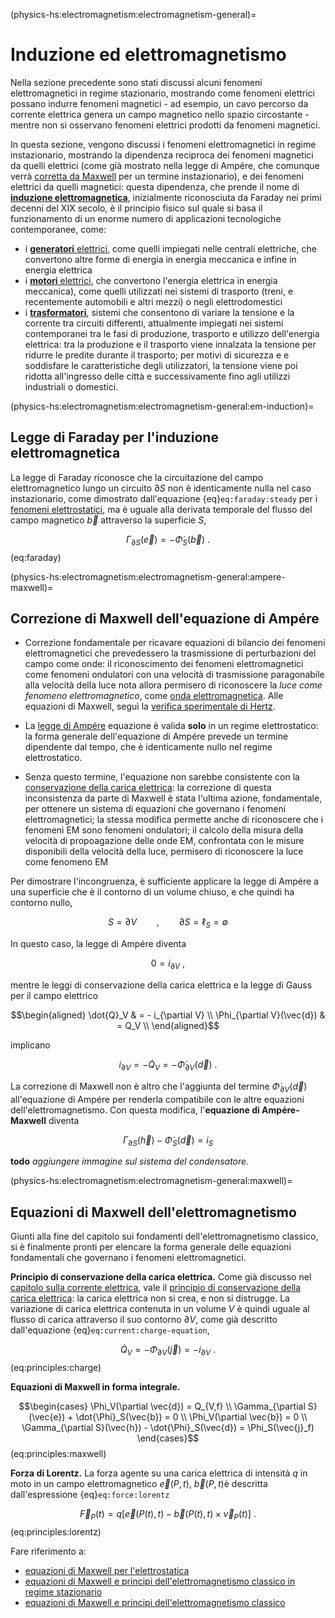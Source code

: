 (physics-hs:electromagnetism:electromagnetism-general)=
# Induzione ed elettromagnetismo

Nella sezione precedente sono stati discussi alcuni fenomeni elettromagnetici in regime stazionario, mostrando come fenomeni elettrici possano indurre fenomeni magnetici - ad esempio, un cavo percorso da corrente elettrica genera un campo magnetico nello spazio circostante - mentre non si osservano fenomeni elettrici prodotti da fenomeni magnetici.

In questa sezione, vengono discussi i fenomeni elettromagnetici in regime instazionario, mostrando la dipendenza reciproca dei fenomeni magnetici da quelli elettrici (come già mostrato nella legge di Ampére, che comunque verrà [corretta da Maxwell](physics-hs:electromagnetism:electromagnetism-general:ampere-maxwell) per un termine instazionario), e dei fenomeni elettrici da quelli magnetici: questa dipendenza, che prende il nome di [**induzione elettromagnetica**](physics-hs:electromagnetism:electromagnetism-general:em-induction), inizialmente riconosciuta da Faraday nei primi decenni del XIX secolo, è il principio fisico sul quale si basa il funzionamento di un enorme numero di applicazioni tecnologiche contemporanee, come:
- i [**generatori** elettrici](physics-hs:electromagnetism:electric-machines:motor), come quelli impiegati nelle centrali elettriche, che convertono altre forme di energia in energia meccanica e infine in energia elettrica
- i [**motori** elettrici](physics-hs:electromagnetism:electric-machines:motor), che convertono l'energia elettrica in energia meccanica), come quelli utilizzati nei sistemi di trasporto (treni, e recentemente automobili e altri mezzi) o negli elettrodomestici
- i [**trasformatori**](physics-hs:electromagnetism:circuits-magnetic:transformer), sistemi che consentono di variare la tensione e la corrente tra circuiti differenti, attualmente impiegati nei sistemi contemporanei tra le fasi di produzione, trasporto e utilizzo dell'energia elettrica: tra la produzione e il trasporto viene innalzata la tensione per ridurre le predite durante il trasporto; per motivi di sicurezza e e soddisfare le caratteristiche degli utilizzatori, la tensione viene poi ridotta all'ingresso delle città e successivamente fino agli utilizzi industriali o domestici.

(physics-hs:electromagnetism:electromagnetism-general:em-induction)=
## Legge di Faraday per l'induzione elettromagnetica

La legge di Faraday riconosce che la circuitazione del campo elettromagnetico lungo un circuito $\partial S$ non è identicamente nulla nel caso instazionario, come dimostrato dall'equazione {eq}`eq:faraday:steady` per i [fenomeni elettrostatici](physics-hs:electromagnetism:electrostatics:maxwell:faraday), ma è uguale alla derivata temporale del flusso del campo magnetico $\vec{b}$ attraverso la superficie $S$,

   $$\Gamma_{\partial S}(\vec{e}) = - \dot{\Phi}_S(\vec{b}) \ .$$ (eq:faraday)

<!--
- legge di Faraday: corrente indotta

- corrente alternata:
  - principi e applicazioni:
    - trasformatori
    - generatori e motori elettrici
    - generazione/trasporto/trasformazione/consumo
-->

(physics-hs:electromagnetism:electromagnetism-general:ampere-maxwell)=
## Correzione di Maxwell dell'equazione di Ampére

- Correzione fondamentale per ricavare equazioni di bilancio dei fenomeni elettromagnetici che prevedessero la trasmissione di perturbazioni del campo come onde: il riconoscimento dei fenomeni elettromagnetici come fenomeni ondulatori con una velocità di trasmissione paragonabile alla velocità della luce nota allora permisero di riconoscere la *luce come fenomeno elettromagnetico*, come [onda elettromagnetica](physics-hs:electromagnetism:em-waves). Alle equazioni di Maxwell, seguì la [verifica sperimentale di Hertz](physics-hs:electromagnetism:em-waves:hertz).

- La [legge di Ampére](physics-hs:electromagnetism:electromagnetism-steady:maxwell:ampere) equazione è valida **solo** in un regime elettrostatico: la forma generale dell'equazione di Ampére prevede un termine dipendente dal tempo, che è identicamente nullo nel regime elettrostatico.

- Senza questo termine, l'equazione non sarebbe consistente con la [conservazione della carica elettrica](physics-hs:electromagnetism:charge-conservation): la correzione di questa inconsistenza da parte di Maxwell è stata l'ultima azione, fondamentale, per ottenere un sistema di equazioni che governano i fenomeni elettromagnetici; la stessa modifica permette anche di riconoscere che i fenomeni EM sono fenomeni ondulatori; il calcolo della misura della velocità di propoagazione delle onde EM, confrontata con le misure disponibili della velocità della luce, permisero di riconoscere la luce come fenomeno EM

Per dimostrare l'incongruenza, è sufficiente applicare la legge di Ampére a una superficie che è il contorno di un volume chiuso, e che quindi ha contorno nullo,

$$S = \partial V  \qquad , \qquad  \partial S = \ell_S = \emptyset$$

In questo caso, la legge di Ampére diventa

$$0 = i_{\partial V} \ ,$$

mentre le leggi di conservazione della carica elettrica e la legge di Gauss per il campo elettrico

$$\begin{aligned}
  \dot{Q}_V & = - i_{\partial V} \\
  \Phi_{\partial V}(\vec{d}) & = Q_V \\
\end{aligned}$$

implicano 

$$i_{\partial V} = - \dot{Q}_V = - \dot{\Phi}_{\partial V}(\vec{d}) \ .$$

La correzione di Maxwell non è altro che l'aggiunta del termine $\dot{\Phi}_{\partial V}(\vec{d})$ all'equazione di Ampére per renderla compatibile con le altre equazioni dell'elettromagnetismo. Con questa modifica, l'**equazione di Ampére-Maxwell** diventa

$$\Gamma_{\partial S}(\vec{h}) - \dot{\Phi}_{S}(\vec{d}) = i_S $$

**todo** *aggiungere immagine sul sistema del condensatore.*



(physics-hs:electromagnetism:electromagnetism-general:maxwell)=
## Equazioni di Maxwell dell'elettromagnetismo

<!--
- le equazioni di Maxwell: le equazioni complete dell'elettromagnetismo
-->

Giunti alla fine del capitolo sui fondamenti dell'elettromagnetismo classico, si è finalmente pronti per elencare la forma generale delle equazioni fondamentali che governano i fenomeni elettromagnetici.

**Principio di conservazione della carica elettrica.** Come già discusso nel [capitolo sulla corrente elettrica](physics-hs:electromagnetism:electric-current), vale il [principio di conservazione della carica elettrica](physics-hs:electromagnetism:charge-conservation): la carica elettrica non si crea, e non si distrugge. La variazione di carica elettrica contenuta in un volume $V$ è quindi uguale al flusso di carica attraverso il suo contorno $\partial V$, come già descritto dall'equazione {eq}`eq:current:charge-equation`,

$$\dot{Q}_V = - \Phi_{\partial V}(\vec{j}) = - i_{\partial V} \ .$$ (eq:principles:charge)

**Equazioni di Maxwell in forma integrale.**

$$\begin{cases}
  \Phi_V(\partial \vec{d}) = Q_{V,f} \\
  \Gamma_{\partial S}(\vec{e}) + \dot{\Phi}_S(\vec{b}) = 0 \\
  \Phi_V(\partial \vec{b}) = 0 \\
  \Gamma_{\partial S}(\vec{h}) - \dot{\Phi}_S(\vec{d}) = \Phi_S(\vec{j}_f)
\end{cases}$$ (eq:principles:maxwell)

**Forza di Lorentz.** La forza agente su una carica elettrica di intensità $q$ in moto in un campo elettromagnetico $\vec{e}(P,t)$, $\vec{b}(P, t)$è descritta dall'espressione {eq}`eq:force:lorentz`

$$\vec{F}_P(t) = q \left[ \vec{e}(P(t), t) - \vec{b}(P(t), t) \times \vec{v}_P(t) \right] \ .$$ (eq:principles:lorentz)

Fare riferimento a:
- [equazioni di Maxwell per l'elettrostatica](physics-hs:electromagnetism:electrostatics:maxwell)
- [equazioni di Maxwell e principi dell'elettromagnetismo classico in regime stazionario](physics-hs:electromagnetism:electromagnetism-steady:maxwell)
- [equazioni di Maxwell e principi dell'elettromagnetismo classico](physics-hs:electromagnetism:electromagnetism-general:maxwell)



